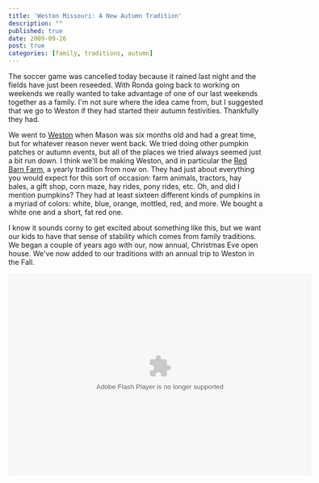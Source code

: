 ```yaml
---
title: 'Weston Missouri: A New Autumn Tradition'
description: ""
published: true
date: 2009-09-26
post: true
categories: [family, traditions, autumn]
---
```


The soccer game was cancelled today because it rained last night and the fields have just been reseeded. With Ronda going back to working on weekends we really wanted to take advantage of one of our last weekends together as a family. I'm not sure where the idea came from, but I suggested that we go to Weston if they had started their autumn festivities. Thankfully they had.

We went to [Weston](http://maps.google.com/maps?q=weston+missouri&amp;ie=UTF8&amp;hq=&amp;hnear=Weston,+MO&amp;gl=us&amp;ei=wNa-Sqf9D8Oa8AbVydCgAQ&amp;z=14&amp;iwloc=A) when Mason was six months old and had a great time, but for whatever reason never went back. We tried doing other pumpkin patches or autumn events, but all of the places we tried always seemed just a bit run down. I think we'll be making Weston, and in particular the [Red Barn Farm](http://www.westonredbarnfarm.com), a yearly tradition from now on. They had just about everything you would expect for this sort of occasion: farm animals, tractors, hay bales, a gift shop, corn maze, hay rides, pony rides, etc. Oh, and did I mention pumpkins? They had at least sixteen different kinds of pumpkins in a myriad of colors: white, blue, orange, mottled, red, and more. We bought a white one and a short, fat red one.

I know it sounds corny to get excited about something like this, but we want our kids to have that sense of stability which comes from family traditions. We began a couple of years ago with our, now annual, Christmas Eve open house. We've now added to our traditions with an annual trip to Weston in the Fall.

<embed type="application/x-shockwave-flash" src="https://picasaweb.google.com/s/c/bin/slideshow.swf" width="600" height="400" flashvars="host=picasaweb.google.com&hl=en_US&feat=flashalbum&RGB=0x000000&feed=https%3A%2F%2Fpicasaweb.google.com%2Fdata%2Ffeed%2Fapi%2Fuser%2F112168816551188571916%2Falbumid%2F5726971506409941553%3Falt%3Drss%26kind%3Dphoto%26authkey%3DGv1sRgCJaeporkyJBK%26hl%3Den_US" pluginspage="http://www.macromedia.com/go/getflashplayer"></embed>
